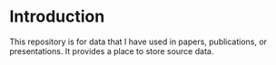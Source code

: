 # Introduction

This repository is for data that I have used in papers, publications, or presentations.  It provides a place to store source data.
